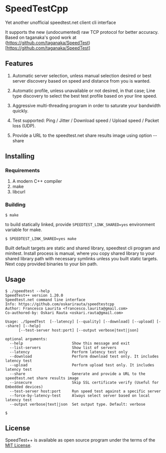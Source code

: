 # SpeedTestCpp

Yet another unofficial speedtest.net client cli interface

It supports the new (undocumented) raw TCP protocol for better accuracy.
Based on taganaka's good work at (https://github.com/taganaka/SpeedTest)[https://github.com/taganaka/SpeedTest]

## Features

1. Automatic server selection, unless manual selection desired or
   best server discovery based on speed and distance from you is wanted.

2. Automatic profile, unless unavailable or not desired, in that case;
   Line type discovery to select the best test profile based on your line speed.

3. Aggressive multi-threading program in order to saturate your bandwidth quickly.

4. Test supported: Ping / Jitter / Download speed / Upload speed / Packet loss (UDP).

5. Provide a URL to the speedtest.net share results image using option --share

## Installing

### Requirements

1. A modern C++ compiler
2. make
3. libcurl

### Building

```
$ make
```

to build statically linked, provide `SPEEDTEST_LINK_SHARED=yes` environment variable for make.
```
$ SPEEDTEST_LINK_SHARED=yes make
```

Built default targets are static and shared library, speedtest cli program and minitest.
Install process is manual, where you copy shared library to your shared library path with necessary
symlinks unless you built static targets. Next copy provided binaries to your bin path.

## Usage

```
$ ./speedtest --help
SpeedTest++ version 1.20.0
Speedtest.net command line interface
Info: https://github.com/oskarirauta/speedtestcpp
Author: Francesco Laurita <francesco.laurita@gmail.com>
Co-authored-by: Oskari Rauta <oskari.rauta@gmail.com>

Usage: ./SpeedTest  [--latency] [--quality] [--download] [--upload] [--share] [--help]
      [--test-server host:port] [--output verbose|text|json]

optional arguments:
  --help                      Show this message and exit
  --list-servers              Show list of servers
  --latency                   Perform latency test only
  --download                  Perform download test only. It includes latency test
  --upload                    Perform upload test only. It includes latency test
  --share                     Generate and provide a URL to the speedtest.net share results image
  --insecure                  Skip SSL certificate verify (Useful for Embedded devices)
  --test-server host:port     Run speed test against a specific server
  --force-by-latency-test     Always select server based on local latency test
  --output verbose|text|json  Set output type. Default: verbose

$
```

## License

SpeedTest++ is available as open source program under the terms of the [MIT License](http://opensource.org/licenses/MIT).
